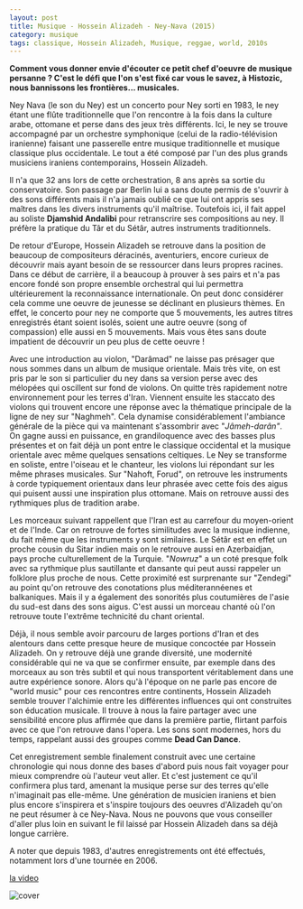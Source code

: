 ```yaml
---
layout: post
title: Musique - Hossein Alizadeh - Ney-Nava (2015)
category: musique
tags: classique, Hossein Alizadeh, Musique, reggae, world, 2010s
---
```

**Comment vous donner envie d'écouter ce petit chef d'oeuvre de musique persanne ? C'est le défi que l'on s'est fixé car vous le savez, à Histozic, nous bannissons les frontières... musicales.**

Ney Nava (le son du Ney) est un concerto pour Ney sorti en 1983, le ney étant une flûte traditionnelle que l'on rencontre à la fois dans la culture arabe, ottomane et perse dans des jeux très différents. Ici, le ney se trouve accompagné par un orchestre symphonique (celui de la radio-télévision iranienne) faisant une passerelle entre musique traditionnelle et musique classique plus occidentale. Le tout a été composé par l'un des plus grands musiciens iraniens contemporains, Hossein Alizadeh.

Il n'a que 32 ans lors de cette orchestration, 8 ans après sa sortie du conservatoire. Son passage par Berlin lui a sans doute permis de s'ouvrir à des sons différents mais il n'a jamais oublié ce que lui ont appris ses maîtres dans les divers instruments qu'il maîtrise. Toutefois ici, il fait appel au soliste **Djamshid Andalibi** pour retranscrire ses compositions au ney. Il préfère la pratique du Târ et du Sétâr, autres instruments traditionnels.

De retour d'Europe, Hossein Alizadeh se retrouve dans la position de beaucoup de compositeurs déracinés, aventuriers, encore curieux de découvrir mais ayant besoin de se ressourcer dans leurs propres racines. Dans ce début de carrière, il a beaucoup à prouver à ses pairs et n'a pas encore fondé son propre ensemble orchestral qui lui permettra ultérieurement la reconnaissance internationale. On peut donc considérer cela comme une oeuvre de jeunesse se déclinant en plusieurs thèmes. En effet, le concerto pour ney ne comporte que 5 mouvements, les autres titres enregistrés étant soient isolés, soient une autre oeuvre (song of compassion) elle aussi en 5 mouvements. Mais vous êtes sans doute impatient de découvrir un peu plus de cette oeuvre !

Avec une introduction au violon, "Darâmad" ne laisse pas présager que nous sommes dans un album de musique orientale. Mais très vite, on est pris par le son si particulier du ney dans sa version perse avec des mélopées qui oscillent sur fond de violons. On quitte très rapidement notre environnement pour les terres d'Iran. Viennent ensuite les staccato des violons qui trouvent encore une réponse avec la thématique principale de la ligne de ney sur "Naghmeh". Cela dynamise considérablement l'ambiance générale de la pièce qui va maintenant s'assombrir avec "<i>Jâmeh-darân"</i>. On gagne aussi en puissance, en grandiloquence avec des basses plus présentes et on fait déjà un pont entre le classique occidental et la musique orientale avec même quelques sensations celtiques. Le Ney se transforme en soliste, entre l'oiseau et le chanteur, les violons lui répondant sur les même phrases musicales. Sur "Nahoft, Forud", on retrouve les instruments à corde typiquement orientaux dans leur phrasée avec cette fois des aigus qui puisent aussi une inspiration plus ottomane. Mais on retrouve aussi des rythmiques plus de tradition arabe.

Les morceaux suivant rappellent que l'Iran est au carrefour du moyen-orient et de l'Inde. Car on retrouve de fortes similitudes avec la musique indienne, du fait même que les instruments y sont similaires. Le Sétâr est en effet un proche cousin du Sitar indien mais on le retrouve aussi en Azerbaidjan, pays proche culturellement de la Turquie. "<i>Nowruz</i>" a un coté presque folk avec sa rythmique plus sautillante et dansante qui peut aussi rappeler un folklore plus proche de nous. Cette proximité est surprenante sur "Zendegi" au point qu'on retrouve des conotations plus méditerannéenes et balkaniques. Mais il y a également des sonorités plus coutumières de l'asie du sud-est dans des sons aigus. C'est aussi un morceau chanté où l'on retrouve toute l'extrême technicité du chant oriental.

Déjà, il nous semble avoir parcouru de larges portions d'Iran et des alentours dans cette presque heure de musique concoctée par Hossein Alizadeh. On y retrouve déjà une grande diversité, une modernité considérable qui ne va que se confirmer ensuite, par exemple dans des morceaux au son très subtil et qui nous transportent véritablement dans une autre expérience sonore. Alors qu'à l'époque on ne parle pas encore de "world music" pour ces rencontres entre continents, Hossein Alizadeh semble trouver l'alchimie entre les différentes influences qui ont construites son éducation musicale. Il trouve à nous la faire partager avec une sensibilité encore plus affirmée que dans la première partie, flirtant parfois avec ce que l'on retrouve dans l'opera. Les sons sont modernes, hors du temps, rappelant aussi des groupes comme **Dead Can Dance**.

Cet enregistrement semble finalement construit avec une certaine chronologie qui nous donne des bases d'abord puis nous fait voyager pour mieux comprendre où l'auteur veut aller. Et c'est justement ce qu'il confirmera plus tard, amenant la musique perse sur des terres qu'elle n'imaginait pas elle-même. Une génération de musicien iraniens et bien plus encore s'inspirera et s'inspire toujours des oeuvres d'Alizadeh qu'on ne peut résumer à ce Ney-Nava. Nous ne pouvons que vous conseiller d'aller plus loin en suivant le fil laissé par Hossein Alizadeh dans sa déjà longue carrière.

A noter que depuis 1983, d'autres enregistrements ont été effectués, notamment lors d'une tournée en 2006.

[la video](https://www.youtube.com/watch?v=AgMneqQClUw)

![cover](http://cheziceman.files.wordpress.com/2015/06/ney-nava.jpg)
